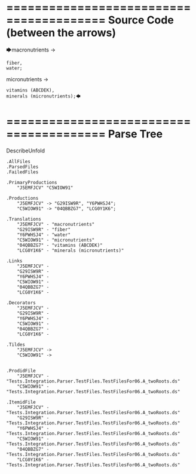 ========================================
Source Code (between the arrows)
========================================

🡆macronutrients ->

    fiber,
    water;

micronutrients ->

    vitamins (ABCDEK),
    minerals (micronutrients);🡄

========================================
Parse Tree
========================================
DescribeUnfold

    .AllFiles
    .ParsedFiles
    .FailedFiles

    .PrimaryProductions
        "J5EMFJCV" "C5WIOW91" 

    .Productions
        "J5EMFJCV" -> "G29ISW9R", "Y6PWHSJ4";
        "C5WIOW91" -> "04QBBZG7", "LCG0Y1K6";

    .Translations
        "J5EMFJCV" - "macronutrients"
        "G29ISW9R" - "fiber"
        "Y6PWHSJ4" - "water"
        "C5WIOW91" - "micronutrients"
        "04QBBZG7" - "vitamins (ABCDEK)"
        "LCG0Y1K6" - "minerals (micronutrients)"

    .Links
        "J5EMFJCV" - 
        "G29ISW9R" - 
        "Y6PWHSJ4" - 
        "C5WIOW91" - 
        "04QBBZG7" - 
        "LCG0Y1K6" - 

    .Decorators
        "J5EMFJCV" - 
        "G29ISW9R" - 
        "Y6PWHSJ4" - 
        "C5WIOW91" - 
        "04QBBZG7" - 
        "LCG0Y1K6" - 

    .Tildes
        "J5EMFJCV" -> 
        "C5WIOW91" -> 


    .ProdidFile
        "J5EMFJCV" - "Tests.Integration.Parser.TestFiles.TestFilesFor06.A_twoRoots.ds"
        "C5WIOW91" - "Tests.Integration.Parser.TestFiles.TestFilesFor06.A_twoRoots.ds"

    .ItemidFile
        "J5EMFJCV" - "Tests.Integration.Parser.TestFiles.TestFilesFor06.A_twoRoots.ds"
        "G29ISW9R" - "Tests.Integration.Parser.TestFiles.TestFilesFor06.A_twoRoots.ds"
        "Y6PWHSJ4" - "Tests.Integration.Parser.TestFiles.TestFilesFor06.A_twoRoots.ds"
        "C5WIOW91" - "Tests.Integration.Parser.TestFiles.TestFilesFor06.A_twoRoots.ds"
        "04QBBZG7" - "Tests.Integration.Parser.TestFiles.TestFilesFor06.A_twoRoots.ds"
        "LCG0Y1K6" - "Tests.Integration.Parser.TestFiles.TestFilesFor06.A_twoRoots.ds"

